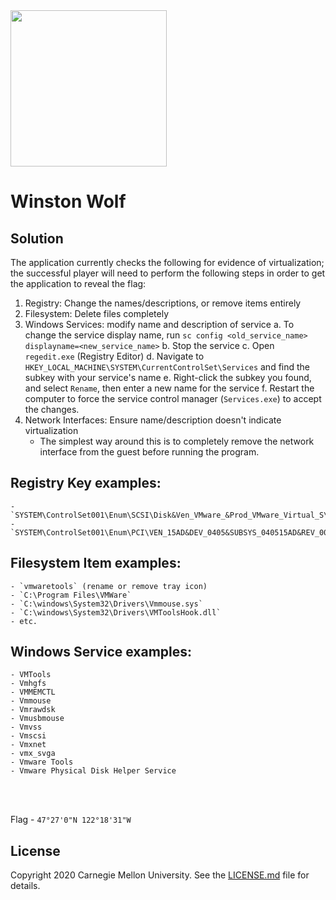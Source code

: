 <img src="../../../../../logo.png" height="250px">

# Winston Wolf

## Solution

The application currently checks the following for evidence of virtualization;
the successful player will need to perform the following steps in order to get
the application to reveal the flag:

1. Registry: Change the names/descriptions, or remove items entirely
2. Filesystem: Delete files completely
3. Windows Services: modify name and description of service
    a. To change the service display name, run
       `sc config <old_service_name> displayname=<new_service_name>`
    b. Stop the service
    c. Open `regedit.exe` (Registry Editor)
    d. Navigate to `HKEY_LOCAL_MACHINE\SYSTEM\CurrentControlSet\Services` and
       find the subkey with your service's name
    e. Right-click the subkey you found, and select `Rename`, then enter a new
       name for the service
    f. Restart the computer to force the service control manager
       (`Services.exe`) to accept the changes.
4. Network Interfaces: Ensure name/description doesn't indicate virtualization
    - The simplest way around this is to completely remove the network interface
      from the guest before running the program.

## Registry Key examples:
    - `SYSTEM\ControlSet001\Enum\SCSI\Disk&Ven_VMware_&Prod_VMware_Virtual_S\5&1ec51bf7&0&000000\FriendlyName`
    - `SYSTEM\ControlSet001\Enum\PCI\VEN_15AD&DEV_0405&SUBSYS_040515AD&REV_00\3&61aaa01&0&78\DeviceDesription`

## Filesystem Item examples:
    - `vmwaretools` (rename or remove tray icon)
    - `C:\Program Files\VMWare`
    - `C:\windows\System32\Drivers\Vmmouse.sys`
    - `C:\windows\System32\Drivers\VMToolsHook.dll`
    - etc.

## Windows Service examples:
    - VMTools
    - Vmhgfs
    - VMMEMCTL
    - Vmmouse
    - Vmrawdsk
    - Vmusbmouse
    - Vmvss
    - Vmscsi
    - Vmxnet
    - vmx_svga
    - Vmware Tools
    - Vmware Physical Disk Helper Service

<br><br>

Flag - `47°27'0"N 122°18'31"W`

## License
Copyright 2020 Carnegie Mellon University. See the [LICENSE.md](../../../LICENSE.md) file for details.